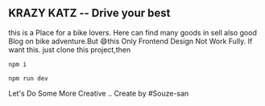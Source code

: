 ## KRAZY KATZ -- Drive your best

this is a Place for a bike lovers. Here can find many goods in sell also good Blog on bike adventure.But 😄this Only Frontend Design Not Work Fully.
If want this. just clone this project,then

```
npm i

npm run dev

```

Let's Do Some More Creative ..
Create by #Souze-san
